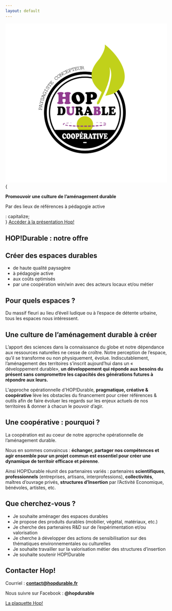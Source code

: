 ```yaml
---
layout: default
---
```


<section class="center">
  <img src="assets/images/hop_logo_amenagement_durable.svg" alt="Logo de Hop durable">
 {
  <p><strong>Promouvoir une culture de l’aménagement durable</strong></p>
  <p>Par des lieux de références à pédagogie active</p>: capitalize;
  <br>
  }
  <a href="assets/pdf/hop_amenagement_durable_web.pdf" class="button">Accéder à la présentation Hop! </a>
 </section>


<section markdown="1">

# HOP!Durable : notre offre

## Créer des espaces durables

  - de haute qualité paysagère
  - à pédagogie active
  - aux coûts optimisés
  - par une coopération win/win avec des acteurs locaux et/ou métier

## Pour quels espaces ?

Du massif fleuri au lieu d’éveil ludique ou à l’espace de détente urbaine, tous les espaces nous intéressent.

</section>

<section markdown="1">

# Une culture de l’aménagement durable à créer

L’apport des sciences dans la connaissance du globe et notre dépendance aux ressources naturelles ne cesse de croître. Notre perception de l’espace, qu’il se transforme ou non physiquement, évolue. Indiscutablement, l’aménagement des territoires s’inscrit aujourd’hui dans un « développement durable», **un développement qui réponde aux besoins du présent sans compromettre les capacités des générations futures à répondre aux leurs.**

L'approche opérationnelle d'HOP!Durable, **pragmatique, créative & coopérative** lève les obstacles du financement pour créer références & outils afin de faire évoluer les regards sur les enjeux actuels de nos territoires & donner à chacun le pouvoir d’agir.
</section>

<section markdown="1">

# Une coopérative : pourquoi ?

La coopération est au coeur de notre approche opérationnelle de l’aménagement durable.

Nous en sommes convaincus : **échanger, partager nos compétences et agir ensemble pour un projet commun est essentiel pour créer une dynamique de territoir efficace et pérenne**.

Ainsi HOP!Durable réunit des partenaires variés : partenaires **scientifiques**, **professionnels** (entreprises, artisans, interprofessions), **collectivités**, maîtres d’ouvrage privés, **structures d’Insertion** par l’Activité Economique, bénévoles, artistes, etc.
</section>
  
<section markdown="1">

# Que cherchez-vous ?

  - Je souhaite aménager des espaces durables
  - Je propose des produits durables (mobilier, végétal, matériaux, etc.)
  - Je cherche des partenaires R&D sur de l’expérimentation et/ou valorisation
  - Je cherche à développer des actions de sensibilisation sur des thématiques environnementales ou culturelles
  - Je souhaite travailler sur la valorisation métier des structures d’insertion
  - Je souhaite soutenir HOP!Durable
  </section>

<section markdown="1">

# Contacter Hop!
Courriel : **contact@hopdurable.fr**

Nous suivre sur Facebook : **@hopdurable**



<p class="center">

<a href="assets/pdf/hop_amenagement_durable_web.pdf" class="button">La plaquette Hop! </a>


